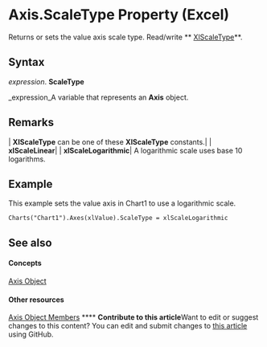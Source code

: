
# Axis.ScaleType Property (Excel)

Returns or sets the value axis scale type. Read/write  ** [XlScaleType](e21ccd98-41c0-27da-ca6c-cb061aff9534.md)**.


## Syntax

 _expression_. **ScaleType**

 _expression_A variable that represents an  **Axis** object.


## Remarks



| **XlScaleType** can be one of these **XlScaleType** constants.|
| **xlScaleLinear**|
| **xlScaleLogarithmic**|
A logarithmic scale uses base 10 logarithms.


## Example

This example sets the value axis in Chart1 to use a logarithmic scale.


```
Charts("Chart1").Axes(xlValue).ScaleType = xlScaleLogarithmic
```


## See also


#### Concepts


 [Axis Object](7e08c61b-90f4-8d91-0ee2-84283d10b324.md)
#### Other resources


 [Axis Object Members](2b60f79e-339d-a6cf-7ec6-a915b550c634.md)
****   **Contribute to this article**Want to edit or suggest changes to this content? You can edit and submit changes to  [this article](https://github.com/jhershey00/VBA_Excel_Test/OpenXMLCon/articles/6b217c08-24c4-1ce0-9b7b-96469183002f.md) using GitHub.

